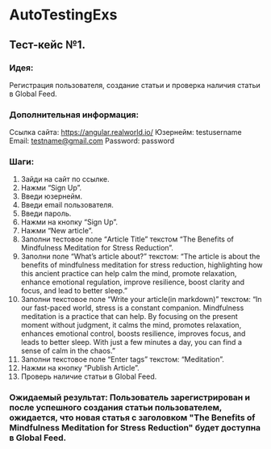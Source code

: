 # AutoTestingExs

## Тест-кейс №1.
### Идея: 
Регистрация пользователя, создание статьи и проверка наличия статьи в Global Feed.
### Дополнительная информация:
Ссылка сайта: https://angular.realworld.io/
Юзернейм: testusername
Email: testname@gmail.com
Password: password

###  Шаги:
1. Зайди на сайт по ссылке.
2. Нажми “Sign Up”.
3. Введи юзернейм.
4. Введи email пользователя.
5. Введи пароль.
6. Нажми на кнопку “Sign Up”.
7. Нажми “New article”.
8. Заполни тестовое поле “Article Title” текстом “The Benefits of Mindfulness Meditation for Stress Reduction”.
9. Заполни поле “What’s article about?” текстом:
“The article is about the benefits of mindfulness meditation for stress reduction, highlighting how this ancient practice can help calm the mind, promote relaxation, enhance emotional regulation, improve resilience, boost clarity and focus, and lead to better sleep.”
10. Заполни текстовое поле “Write your article(in markdown)” текстом:
“In our fast-paced world, stress is a constant companion. Mindfulness meditation is a practice that can help. By focusing on the present moment without judgment, it calms the mind, promotes relaxation, enhances emotional control, boosts resilience, improves focus, and leads to better sleep. With just a few minutes a day, you can find a sense of calm in the chaos.”
11. Заполни текстовое поле “Enter tags” текстом: “Meditation”.
12. Нажми на кнопку “Publish Article”.
13. Проверь наличие статьи в Global Feed.
### Ожидаемый результат: Пользователь зарегистрирован и после успешного создания статьи пользователем, ожидается, что новая статья с заголовком "The Benefits of Mindfulness Meditation for Stress Reduction" будет доступна в Global Feed.
